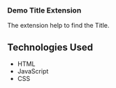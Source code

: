 ### Demo Title Extension
The extension help to find the Title.

## Technologies Used
* HTML
* JavaScript
* CSS
